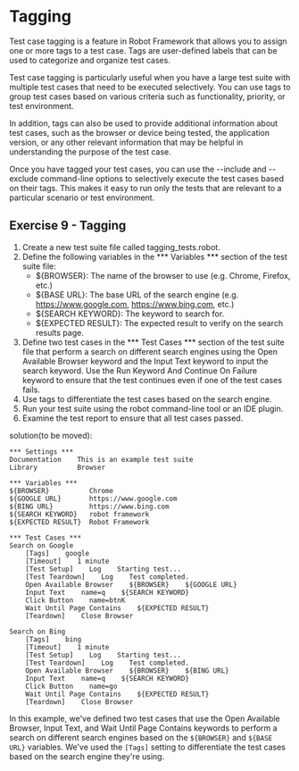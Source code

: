 # Tagging

Test case tagging is a feature in Robot Framework that allows you to assign one or more tags to a test case. Tags are user-defined labels that can be used to categorize and organize test cases.

Test case tagging is particularly useful when you have a large test suite with multiple test cases that need to be executed selectively. You can use tags to group test cases based on various criteria such as functionality, priority, or test environment.

In addition, tags can also be used to provide additional information about test cases, such as the browser or device being tested, the application version, or any other relevant information that may be helpful in understanding the purpose of the test case.

Once you have tagged your test cases, you can use the --include and --exclude command-line options to selectively execute the test cases based on their tags. This makes it easy to run only the tests that are relevant to a particular scenario or test environment.

## Exercise 9 - Tagging

1. Create a new test suite file called tagging_tests.robot.
2. Define the following variables in the *** Variables *** section of the test suite file:
    - ${BROWSER}: The name of the browser to use (e.g. Chrome, Firefox, etc.)
    - ${BASE URL}: The base URL of the search engine (e.g. https://www.google.com, https://www.bing.com, etc.)
    - ${SEARCH KEYWORD}: The keyword to search for.
    - ${EXPECTED RESULT}: The expected result to verify on the search results page.
3. Define two test cases in the *** Test Cases *** section of the test suite file that perform a search on different search engines using the Open Available Browser keyword and the Input Text keyword to input the search keyword. Use the Run Keyword And Continue On Failure keyword to ensure that the test continues even if one of the test cases fails.
4. Use tags to differentiate the test cases based on the search engine.
5. Run your test suite using the robot command-line tool or an IDE plugin.
6. Examine the test report to ensure that all test cases passed.


solution(to be moved):
```
*** Settings ***
Documentation    This is an example test suite
Library          Browser

*** Variables ***
${BROWSER}          Chrome
${GOOGLE URL}       https://www.google.com
${BING URL}         https://www.bing.com
${SEARCH KEYWORD}   robot framework
${EXPECTED RESULT}  Robot Framework

*** Test Cases ***
Search on Google
    [Tags]    google
    [Timeout]    1 minute
    [Test Setup]    Log    Starting test...
    [Test Teardown]    Log    Test completed.
    Open Available Browser    ${BROWSER}    ${GOOGLE URL}
    Input Text    name=q    ${SEARCH KEYWORD}
    Click Button    name=btnK
    Wait Until Page Contains    ${EXPECTED RESULT}
    [Teardown]    Close Browser

Search on Bing
    [Tags]    bing
    [Timeout]    1 minute
    [Test Setup]    Log    Starting test...
    [Test Teardown]    Log    Test completed.
    Open Available Browser    ${BROWSER}    ${BING URL}
    Input Text    name=q    ${SEARCH KEYWORD}
    Click Button    name=go
    Wait Until Page Contains    ${EXPECTED RESULT}
    [Teardown]    Close Browser
```

In this example, we've defined two test cases that use the Open Available Browser, Input Text, and Wait Until Page Contains keywords to perform a search on different search engines based on the `${BROWSER}` and `${BASE URL}` variables. We've used the `[Tags]` setting to differentiate the test cases based on the search engine they're using.